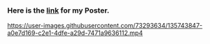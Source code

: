 ### Here is the [link](https://www.canva.com/design/DAEraabVnZk/3-rRMoFL4SfOxmJkd28cng/view?utm_content=DAEraabVnZk&utm_campaign=designshare&utm_medium=link&utm_source=sharebutton) for my Poster.


https://user-images.githubusercontent.com/73293634/135743847-a0e7d169-c2e1-4dfe-a29d-7471a9636112.mp4

